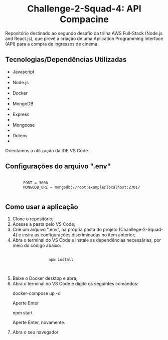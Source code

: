 <h1 align="center"> Challenge-2-Squad-4: API Compacine</h1>

<p>Repositório destinado ao segundo desafio da trilha AWS Full-Stack (Node.js and React.js), que prevê a criação de uma Aplication Programming Interface (API) para a compra de ingressos de cinema.</p>

<h2>Tecnologias/Dependências Utilizadas</h2>
<ul>
    <li>Javascript<li>
    <li>Node.js<li>
    <li>Docker<li>
    <li>MongoDB<li>
    <li>Express<li>
    <li>Mongoose<li>
    <li>Dotenv<li>    
</ul>
<p>Orientamos a utilização da IDE VS Code.</p>

<h2>Configurações do arquivo ".env"</h2>
<pre>
    <code>
        PORT = 3000
        MONGODB_URI = mongodb://root:example@localhost:27017    
    </code>
</pre>

<h2>Como usar a aplicação</h2>
<ol>
    <li>Clone o repositório;</li>
    <li>Acesse a pasta pelo VS Code;</li>
    <li>Crie um arquivo ".env", na própria pasta do projeto (Chanllege-2-Squad-4) e insira as configurações discriminadas no item anterior;</li>
    <li>Abra o terminal do VS Code e instale as dependências necessárias, por meio do código abaixo:</li>
        <pre>
            <code>
                npm install
            </code>
        </pre>
    <li>Baixe o Docker desktop e abra;</li>
    <li>Abra o terminal no VS Code e digite os seguintes comandos:</li>
        <p>docker-compose up -d</p>
        <p>Aperte Enter</p>
        <p>npm start</p>
        <p>Aperte Enter, novamente.</p>
    <li>Abra o seu navegador</li>
</ol>

